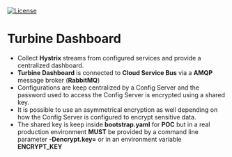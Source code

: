 [![License](https://img.shields.io/badge/License-Apache%202.0-blue.svg)](https://opensource.org/licenses/Apache-2.0)
# **Turbine Dashboard** #

* Collect **Hystrix** streams from configured services and provide a centralized dashboard.
* **Turbine Dashboard** is connected to **Cloud Service Bus** via a **AMQP** message broker (**RabbitMQ**)
* Configurations are keep centralized by a Config Server and the password used to access the Config Server is encrypted using a shared key.
* It is possible to use an asymmetrical encryption as well depending on how the Config Server is configured to encrypt sensitive data.
* The shared key is keep inside **bootstrap.yaml** for **POC** but in a real production environment **MUST** be provided by a command line parameter
 **-Dencrypt.key=** or in an environment variable **ENCRYPT_KEY**
